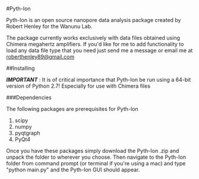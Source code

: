 #Pyth-Ion

Pyth-Ion is an open source nanopore data analysis package created by Robert Henley for the Wanunu Lab.

The package currently works exclusively with data files obtained using Chimera megahertz amplifiers. If you'd like for me to add functionality to load any data file type that you need just send me a message or email me at roberthenley89@gmail.com

##Installing

**_IMPORTANT_** : It is of critical importance that Pyth-Ion be run using a 64-bit version of Python 2.7! Especially for use with Chimera files

###Dependencies

The following packages are prerequisites for Pyth-Ion

1. scipy
2. numpy
3. pyqtgraph
4. PyQt4

Once you have these packages simply download the Pyth-Ion .zip and unpack the folder to wherever you choose. Then navigate to the Pyth-Ion folder from command prompt (or terminal if you're using a mac) and type "python main.py" and the Pyth-Ion GUI should appear.
